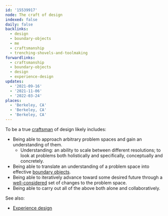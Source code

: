 ```yaml
---
id: '15539917'
node: The craft of design
indexed: false
daily: false
backlinks:
  - design
  - boundary-objects
  - me
  - craftsmanship
  - trenching-shovels-and-toolmaking
forwardlinks:
  - craftsmanship
  - boundary-objects
  - design
  - experience-design
updates:
  - '2021-09-16'
  - '2021-11-06'
  - '2022-03-24'
places:
  - 'Berkeley, CA'
  - 'Berkeley, CA'
  - 'Berkeley, CA'
---
```

To be a true [craftsman](craftsmanship.md) of design likely includes:

- Being able to approach arbitrary problem spaces and gain an understanding of them. 
    - Understanding: an ability to scale between different resolutions; to look at problems both holistically and specifically, conceptually and concretely. 
- Being able to translate an understanding of a problem space into effective [boundary objects](boundary-objects.md). 
- Being able to iteratively advance toward some desired future through a [well-considered](design.md) set of changes to the problem space.
- Being able to carry out all of the above both alone and collaboratively.  

See also:

- [Experience design](experience-design.md)
